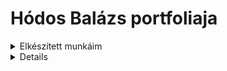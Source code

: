 # Hódos Balázs  portfoliaja
<details><summary>Elkészített munkáim<summary><details>
<p> Potméter<>




|***alkatrészek***| típus| db|
|-----------|------|---|
|***Ellenállás***|------|18k|